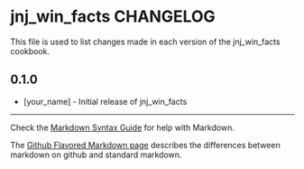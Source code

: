 # jnj_win_facts CHANGELOG

This file is used to list changes made in each version of the jnj_win_facts cookbook.

## 0.1.0
- [your_name] - Initial release of jnj_win_facts

- - -
Check the [Markdown Syntax Guide](http://daringfireball.net/projects/markdown/syntax) for help with Markdown.

The [Github Flavored Markdown page](http://github.github.com/github-flavored-markdown/) describes the differences between markdown on github and standard markdown.
